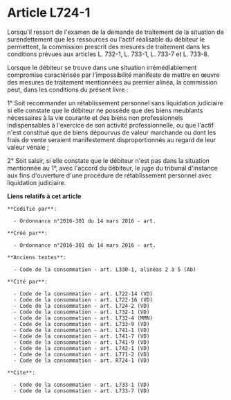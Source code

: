 # Article L724-1

Lorsqu'il ressort de l'examen de la demande de traitement de la situation de surendettement que les ressources ou l'actif
réalisable du débiteur le permettent, la commission prescrit des mesures de traitement dans les conditions prévues aux
articles L. 732-1, L. 733-1, L. 733-7 et L. 733-8. 

Lorsque le débiteur se trouve dans une situation irrémédiablement compromise caractérisée par l'impossibilité manifeste de
mettre en œuvre des mesures de traitement mentionnées au premier alinéa, la commission peut, dans les conditions du présent
livre : 

1° Soit recommander un rétablissement personnel sans liquidation judiciaire si elle constate que le débiteur ne possède que
des biens meublants nécessaires à la vie courante et des biens non professionnels indispensables à l'exercice de son activité
professionnelle, ou que l'actif n'est constitué que de biens dépourvus de valeur marchande ou dont les frais de vente
seraient manifestement disproportionnés au regard de leur valeur vénale ; 

2° Soit saisir, si elle constate que le débiteur n'est pas dans la situation mentionnée au 1°, avec l'accord du débiteur, le
juge du tribunal d'instance aux fins d'ouverture d'une procédure de rétablissement personnel avec liquidation judiciaire.

**Liens relatifs à cet article**

	**Codifié par**:

	  - Ordonnance n°2016-301 du 14 mars 2016 - art.

	**Créé par**:

	  - Ordonnance n°2016-301 du 14 mars 2016 - art.

	**Anciens textes**:

	  - Code de la consommation - art. L330-1, alinéas 2 à 5 (Ab)

	**Cité par**:

	  - Code de la consommation - art. L722-14 (VD)
	  - Code de la consommation - art. L722-16 (VD)
	  - Code de la consommation - art. L724-2 (VD)
	  - Code de la consommation - art. L732-1 (VD)
	  - Code de la consommation - art. L732-4 (MMN)
	  - Code de la consommation - art. L733-9 (VD)
	  - Code de la consommation - art. L741-1 (VD)
	  - Code de la consommation - art. L741-7 (VD)
	  - Code de la consommation - art. L741-9 (VD)
	  - Code de la consommation - art. L742-1 (VD)
	  - Code de la consommation - art. L771-2 (VD)
	  - Code de la consommation - art. R724-1 (VD)

	**Cite**:

	  - Code de la consommation - art. L733-1 (VD)
	  - Code de la consommation - art. L733-7 (VD)
